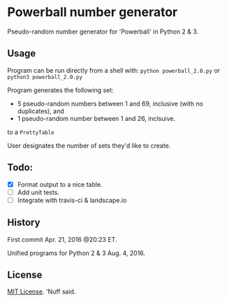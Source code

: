 # Powerball number generator 

Pseudo-random number generator for 'Powerball' in Python 2 & 3.

## Usage 

Program can be run directly from a shell with: 
`python powerball_2.0.py` or `python3 powerball_2.0.py`

Program generates the following set:

* 5 pseudo-random numbers between 1 and 69, inclusive (with no duplicates), and
* 1 pseudo-random number between 1 and 26, inclsuive. 

to a `PrettyTable` 

User designates the number of sets they'd like to create.

## Todo: 
- [x] Format output to a nice table.
- [ ] Add unit tests.
- [ ] Integrate with travis-ci & landscape.io 

## History 

First commit Apr. 21, 2016 @20:23 ET. 

Unified programs for Python 2 & 3 Aug. 4, 2016.  

## License 

[MIT License](https://opensource.org/licenses/MIT). 'Nuff said.  
